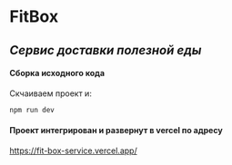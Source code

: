 # FitBox
## _Сервис доставки полезной еды_

#### Сборка исходного кода

Скчаиваем проект и:

```sh
npm run dev
```
#### Проект интегрирован и развернут в vercel по адресу
https://fit-box-service.vercel.app/
